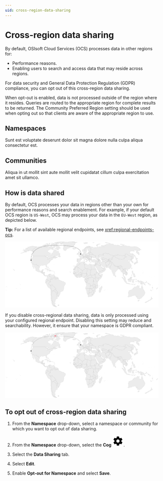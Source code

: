 ```yaml
---
uid: cross-region-data-sharing
---
```


# Cross-region data sharing

By default, OSIsoft Cloud Services (OCS) processes data in other regions for:

- Performance reasons. 
- Enabling users to search and access data that may reside across regions. 

For data security and General Data Protection Regulation (GDPR) compliance, you can opt out of this cross-region data sharing. 

When opt-out is enabled, data is not processed outside of the region where it resides. Queries are routed to the appropriate region for complete results to be returned. The Community Preferred Region setting should be used when opting out so that clients are aware of the appropriate region to use.

## Namespaces

<!-- Help wanted -->

Sunt est voluptate deserunt dolor sit magna dolore nulla culpa aliqua consectetur est.

## Communities

<!-- Help wanted -->

Aliqua in ut mollit sint aute mollit velit cupidatat cillum culpa exercitation amet sit ullamco.

## How is data shared

By default, OCS processes your data in regions other than your own for performance reasons and search enablement. For example, if your default OCS region is `US-West`, OCS may process your data in the `EU-West` region, as depicted below.

**Tip:** For a list of available regional endpoints, see <xref:regional-endpoints-ocs>.

![Cross-region data sharing enabled](./_images/cross-region-data-sharing.drawio.svg)

If you disable cross-regional data sharing, data is only processed using your configured regional endpoint. Disabling this setting may reduce and searchability. However, it ensure that your namespace is GDPR compliant.

![Cross-region data sharing disabled](./_images/cross-region-data-sharing-disabled.drawio.svg)

## To opt out of cross-region data sharing

1. From the **Namespace** drop-down, select a namespace or community for which you want to opt out of data sharing. 

1. From the **Namespace** drop-down, select the **Cog** ![Cog](./_icons/default/cog.svg).

1. Select the **Data Sharing** tab.

1. Select **Edit**. 

1. Enable **Opt-out for Namespace** and select **Save**.